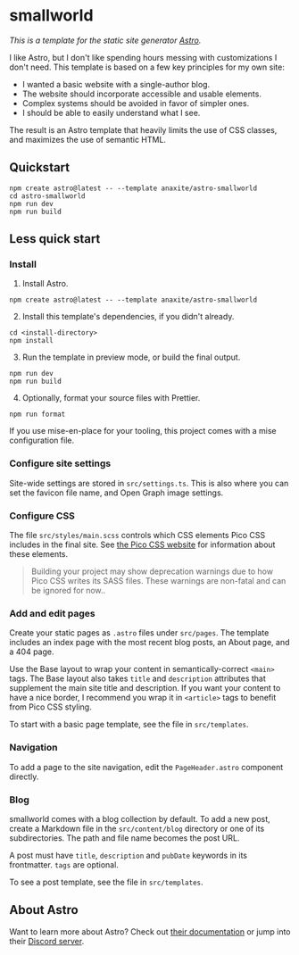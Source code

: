 # smallworld

_This is a template for the static site generator [Astro](https://astro.build/)._

I like Astro, but I don't like spending hours messing with customizations I don't need. This template is based on a few key principles for my own site:

- I wanted a basic website with a single-author blog.
- The website should incorporate accessible and usable elements.
- Complex systems should be avoided in favor of simpler ones.
- I should be able to easily understand what I see.

The result is an Astro template that heavily limits the use of CSS classes, and maximizes the use of semantic HTML.

## Quickstart

```shell
npm create astro@latest -- --template anaxite/astro-smallworld
cd astro-smallworld
npm run dev
npm run build
```

## Less quick start

### Install

1. Install Astro.

```shell
npm create astro@latest -- --template anaxite/astro-smallworld
```

2. Install this template's dependencies, if you didn't already.

```shell
cd <install-directory>
npm install
```

3. Run the template in preview mode, or build the final output.

```shell
npm run dev
npm run build
```

4. Optionally, format your source files with Prettier.

```shell
npm run format
```

If you use mise-en-place for your tooling, this project comes with a mise configuration file.

### Configure site settings

Site-wide settings are stored in `src/settings.ts`. This is also where you can set the favicon file name, and Open Graph image settings.

### Configure CSS

The file `src/styles/main.scss` controls which CSS elements Pico CSS includes in the final site. See [the Pico CSS website](https://picocss.com/docs/sass) for information about these elements. 

> Building your project may show deprecation warnings due to how Pico CSS writes its SASS files. These warnings are non-fatal and can be ignored for now.. 

### Add and edit pages

Create your static pages as `.astro` files under `src/pages`. The template includes an index page with the most recent blog posts, an About page, and a 404 page.

Use the Base layout to wrap your content in semantically-correct `<main>` tags. The Base layout also takes `title` and `description` attributes that supplement the main site title and description. If you want your content to have a nice border, I recommend you wrap it in `<article>` tags to benefit from Pico CSS styling.

To start with a basic page template, see the file in `src/templates`.

### Navigation

To add a page to the site navigation, edit the `PageHeader.astro` component directly.

### Blog

smallworld comes with a blog collection by default. To add a new post, create a Markdown file in the `src/content/blog` directory or one of its subdirectories. The path and file name becomes the post URL.

A post must have `title`, `description` and `pubDate` keywords in its frontmatter. `tags` are optional.

To see a post template, see the file in `src/templates`.


## About Astro

Want to learn more about Astro? Check out [their documentation](https://docs.astro.build) or jump into their [Discord server](https://astro.build/chat).
